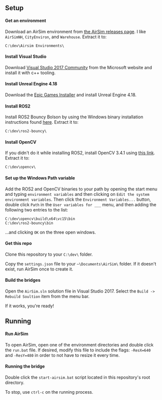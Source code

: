 ## Setup

#### Get an environment
Download an AirSim environment from [the AirSim releases page](https://github.com/Microsoft/AirSim/releases). I like `AirSimNH`, `CityEnviron`, and `Warehouse`. Extract it to:

`C:\dev\Airsim Environments\`

#### Install Visual Studio 

Download [Visual Studio 2017 Community](https://visualstudio.microsoft.com/vs/) from the Microsoft website and install it with c++ tooling.

#### Install Unreal Engine 4.18

Download the [Epic Games Installer](https://www.unrealengine.com/en-US/what-is-unreal-engine-4) and install Unreal Engine 4.18.

#### Install ROS2
Install ROS2 Bouncy Bolson by using the Windows binary installation instructions found [here](https://github.com/ros2/ros2/wiki/Windows-Install-Binary). Extract it to:

`C:\dev\ros2-bouncy\`

#### Install OpenCV
If you didn't do it while installing ROS2, install OpenCV 3.4.1 using [this link](https://github.com/ros2/ros2/releases/download/opencv-archives/opencv-3.4.1-vc15.VS2017.zip). Extract it to:

`C:\dev\opencv\` 

#### Set up the Windows Path variable
Add the ROS2 and OpenCV binaries to your path by opening the start menu and typing `environment variables` and then clicking on `Edit the system environment variables`. Then click the `Environment Variables...` button, double click `Path` in the `User variables for ___` menu, and then adding the following two entries to the list:

```
C:\dev\opencv\build\x64\vc15\bin
C:\dev\ros2-bouncy\bin
```
...and clicking `OK` on the three open windows.

#### Get this repo
Clone this repository to your `C:\dev\` folder.

Copy the `settings.json` file to your `~\Documents\AirSim\` folder. If it doesn't exist, run AirSim once to create it.

#### Build the bridges
Open the `AirSim.sln` solution file in Visual Studio 2017. Select the `Build -> Rebuild Soultion` item from the menu bar.

If it works, you're ready!

## Running

#### Run AirSim
To open AirSim, open one of the environment directories and double click the `run.bat` file. If desired, modify this file to include the flags: `-ResX=640` and `-ResY=480` in order to not have to resize it every time.

#### Running the bridge
Double click the `start-airsim.bat` script located in this repository's root directory.

To stop, use `ctrl-c` on the running process.
